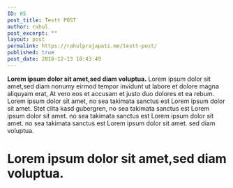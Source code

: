 ```yaml
---
ID: 85
post_title: Testt POST
author: rahul
post_excerpt: ""
layout: post
permalink: https://rahulprajapati.me/testt-post/
published: true
post_date: 2018-12-13 18:43:49
---
```

**Lorem ipsum dolor sit amet,sed diam voluptua.** Lorem ipsum dolor sit amet,sed diam nonumy eirmod tempor invidunt ut labore et dolore magna aliquyam erat, At vero eos et accusam et justo duo dolores et ea rebum. Lorem ipsum dolor sit amet, no sea takimata sanctus est Lorem ipsum dolor sit amet. Stet clita kasd gubergren, no sea takimata sanctus est Lorem ipsum dolor sit amet. no sea takimata sanctus est Lorem ipsum dolor sit amet. no sea takimata sanctus est Lorem ipsum dolor sit amet. sed diam voluptua. 
# Lorem ipsum dolor sit amet,sed diam voluptua.